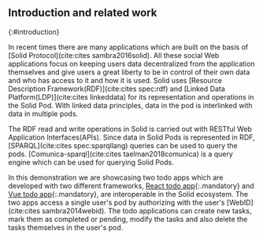 ## Introduction and related work
{:#introduction}

In recent times there are many applications which are built on the basis of [Solid Protocol](cite:cites sambra2016solid). All these social Web applications focus on keeping users data decentralized from the application themselves and give users a great liberty to be in control of their own data and who has access to it and how it is used. Solid uses [Resource Description Framework(RDF)](cite:cites spec:rdf) and [Linked Data Platform(LDP)](cite:cites linkeddata) for its representation and operations in the Solid Pod. With linked data principles, data in the pod is interlinked with data in multiple pods. 

The RDF read and write operations in Solid is carried out with RESTful Web Application Interfaces(APIs). Since data in Solid Pods is represented in RDF, [SPARQL](cite:cites spec:sparqllang) queries can be used to query the pods. [Comunica-sparql](cite:cites taelman2018comunica) is a query engine which can be used for querying Solid Pods.

In this demonstration we are showcasing two todo apps which are developed with two different frameworks, [React todo app](https://solidlabresearch.github.io/solid-todo-app-react/){:.mandatory} and [Vue todo app](https://solidlabresearch.github.io/solid-todo-app-vue/){:.mandatory}, are interoperable in the Solid ecosystem. The two apps access a single user's pod by authorizing with the user's [WebID](cite:cites sambra2014webid). The todo applications can create new tasks, mark them as completed or pending, modify the tasks and also delete the tasks themselves in the user's pod. 